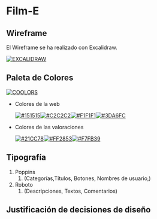 # Film-E

## Wireframe

El Wireframe se ha realizado con Excalidraw.

[![EXCALIDRAW](https://img.shields.io/badge/excalidraw-%235b57d1.svg?style=for-the-badge)](https://excalidraw.com/)

## Paleta de Colores

[![COOLORS](https://img.shields.io/badge/coolors-%234285F4.svg?style=for-the-badge)](https://coolors.co/151515-c2c2c2-f1f1f1-3da6fc-21cc78-f7fb39-ff2853)

- Colores de la web

  [![#151515](https://img.shields.io/badge/%23151515-151515?style=for-the-badge)](https://www.color-hex.com/color/151515)[![#C2C2C2](https://img.shields.io/badge/%23C2C2C2-C2C2C2?style=for-the-badge)](https://www.color-hex.com/color/C2C2C2)[![#F1F1F1](https://img.shields.io/badge/%23F1F1F1-F1F1F1?style=for-the-badge)](https://www.color-hex.com/color/F1F1F1)[![#3DA6FC](https://img.shields.io/badge/%233DA6FC-3DA6FC?style=for-the-badge)](https://www.color-hex.com/color/3DA6FC)

- Colores de las valoraciones

  [![#21CC78](https://img.shields.io/badge/%2321CC78-21CC78?style=for-the-badge)](https://www.color-hex.com/color/21CC78)[![#FF2853](https://img.shields.io/badge/%23FF2853-FF2853?style=for-the-badge)](https://www.color-hex.com/color/FF2853)[![#F7FB39](https://img.shields.io/badge/%23F7FB39-F7FB39?style=for-the-badge)](https://www.color-hex.com/color/F7FB39)

## Tipografía

1. Poppins
   1. (Categorías,Títulos, Botones, Nombres de usuario,)
2. Roboto
   1. (Descripciones, Textos, Comentarios)

## Justificación de decisiones de diseño
